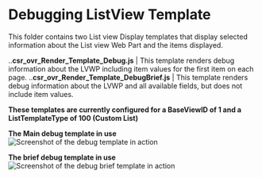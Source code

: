 Debugging ListView Template
================

This folder contains two List view Display templates that display selected information about the List view Web Part and the items displayed.

..__csr_ovr_Render_Template_Debug.js__             | This template renders debug information about the LVWP including item values for the first item on each page.
..__csr_ovr_Render_Template_DebugBrief.js__             | This template renders debug information about the LVWP and all available fields, but does not include item values.

**These templates are currently configured for a BaseViewID of 1 and a ListTemplateType of 100 (Custom List)**

**The Main debug template in use**
![Screenshot of the debug template in action](https://raw.githubusercontent.com/SPCSR/DisplayTemplates/master/JavaScript%20Display%20Templates%20(JSLink)/Debugging%20ListView%20Template/images/debugtemplate.jpg)

**The brief debug template in use**
![Screenshot of the debug brief template in action](https://raw.githubusercontent.com/SPCSR/DisplayTemplates/master/JavaScript%20Display%20Templates%20(JSLink)/Debugging%20ListView%20Template/images/debugtemplatebrief.jpg)

